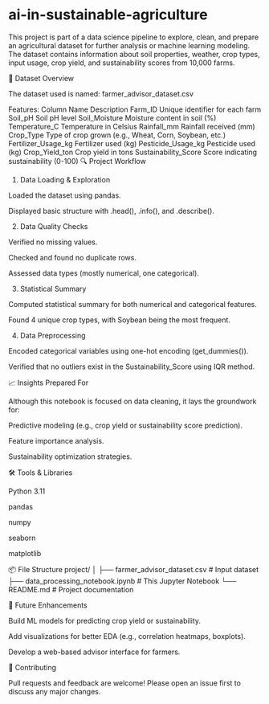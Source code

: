 # ai-in-sustainable-agriculture

This project is part of a data science pipeline to explore, clean, and prepare an agricultural dataset for further analysis or machine learning modeling. The dataset contains information about soil properties, weather, crop types, input usage, crop yield, and sustainability scores from 10,000 farms.

📁 Dataset Overview

The dataset used is named: farmer_advisor_dataset.csv

Features:
Column Name	Description
Farm_ID	Unique identifier for each farm
Soil_pH	Soil pH level
Soil_Moisture	Moisture content in soil (%)
Temperature_C	Temperature in Celsius
Rainfall_mm	Rainfall received (mm)
Crop_Type	Type of crop grown (e.g., Wheat, Corn, Soybean, etc.)
Fertilizer_Usage_kg	Fertilizer used (kg)
Pesticide_Usage_kg	Pesticide used (kg)
Crop_Yield_ton	Crop yield in tons
Sustainability_Score	Score indicating sustainability (0-100)
🔍 Project Workflow
1. Data Loading & Exploration

Loaded the dataset using pandas.

Displayed basic structure with .head(), .info(), and .describe().

2. Data Quality Checks

Verified no missing values.

Checked and found no duplicate rows.

Assessed data types (mostly numerical, one categorical).

3. Statistical Summary

Computed statistical summary for both numerical and categorical features.

Found 4 unique crop types, with Soybean being the most frequent.

4. Data Preprocessing

Encoded categorical variables using one-hot encoding (get_dummies()).

Verified that no outliers exist in the Sustainability_Score using IQR method.

📈 Insights Prepared For

Although this notebook is focused on data cleaning, it lays the groundwork for:

Predictive modeling (e.g., crop yield or sustainability score prediction).

Feature importance analysis.

Sustainability optimization strategies.

🛠️ Tools & Libraries

Python 3.11

pandas

numpy

seaborn

matplotlib

📦 File Structure
project/
│
├── farmer_advisor_dataset.csv      # Input dataset
├── data_processing_notebook.ipynb  # This Jupyter Notebook
└── README.md                       # Project documentation

📌 Future Enhancements

Build ML models for predicting crop yield or sustainability.

Add visualizations for better EDA (e.g., correlation heatmaps, boxplots).

Develop a web-based advisor interface for farmers.

🤝 Contributing

Pull requests and feedback are welcome! Please open an issue first to discuss any major changes.
